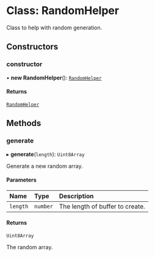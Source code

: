 # Class: RandomHelper

Class to help with random generation.

## Constructors

### constructor

• **new RandomHelper**(): [`RandomHelper`](RandomHelper.md)

#### Returns

[`RandomHelper`](RandomHelper.md)

## Methods

### generate

▸ **generate**(`length`): `Uint8Array`

Generate a new random array.

#### Parameters

| Name     | Type     | Description                     |
| :------- | :------- | :------------------------------ |
| `length` | `number` | The length of buffer to create. |

#### Returns

`Uint8Array`

The random array.
